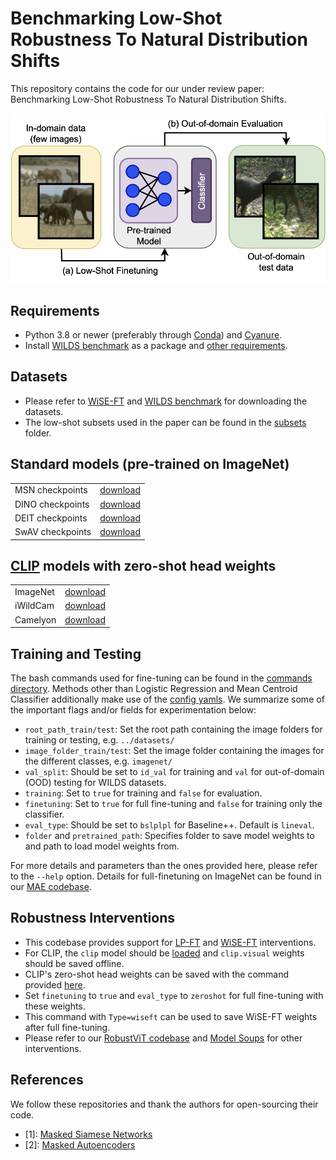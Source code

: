# Benchmarking Low-Shot Robustness To Natural Distribution Shifts

This repository contains the code for our under review paper: Benchmarking Low-Shot Robustness To Natural Distribution Shifts.

![Results](LSR.png)


## Requirements
* Python 3.8 or newer (preferably through [Conda](https://conda.io/projects/conda/en/latest/user-guide/tasks/manage-python.html)) and [Cyanure](http://thoth.inrialpes.fr/people/mairal/cyanure/welcome.html#installation).
* Install [WILDS benchmark](https://github.com/p-lambda/wilds) as a package and [other requirements](https://github.com/p-lambda/wilds#requirements).


## Datasets
* Please refer to [WiSE-FT](https://github.com/mlfoundations/wise-ft/blob/master/datasets.md) and [WILDS benchmark](https://github.com/p-lambda/wilds#data) for downloading the datasets.
* The low-shot subsets used in the paper can be found in the [subsets](https://github.com/Aaditya-Singh/Low-Shot-Robustness/tree/main/subsets) folder.


## Standard models (pre-trained on ImageNet)
<table>
  <tr>
    <td> MSN checkpoints </td>
    <td><a href="https://github.com/facebookresearch/msn#pre-trained-models">download</a></td>
  </tr>
  <tr>
    <td> DINO checkpoints </td>
    <td><a href="https://github.com/facebookresearch/dino#pretrained-models">download</a></td>
  </tr>
  <tr>
    <td> DEIT checkpoints </td>
    <td><a href="https://github.com/facebookresearch/deit/blob/main/README_deit.md">download</a></td>
  </tr>
  <tr>
    <td> SwAV checkpoints </td>
    <td><a href="https://github.com/facebookresearch/swav#model-zoo">download</a></td>
  </tr>
</table>


## [CLIP](https://github.com/openai/CLIP) models with zero-shot head weights
<table>
  <tr>
    <td> ImageNet </td>
    <td><a href="https://www.dropbox.com/s/93u1tfow7ezmivg/ViTB16_zeroshotinet.pth.tar?dl=0">download</a></td>
  </tr>
  <tr>
    <td> iWildCam </td>
    <td><a href="https://www.dropbox.com/s/m52vsdw7e26xfzj/ViTB16_zeroshotiwc.pth.tar?dl=0">download</a></td>
  </tr>
  <tr>
    <td> Camelyon </td>
    <td><a href="https://www.dropbox.com/s/34xxd2x8vvlhdzp/ViTB16_zeroshotcmlyn.pth.tar?dl=0">download</a></td>
  </tr>
</table>


## Training and Testing

The bash commands used for fine-tuning can be found in the [commands directory](https://github.com/Aaditya-Singh/Low-Shot-Robustness/tree/main/commands). Methods other than Logistic Regression and Mean Centroid Classifier additionally make use of the [config yamls](https://github.com/Aaditya-Singh/Low-Shot-Robustness/tree/main/configs). We summarize some of the important flags and/or fields for experimentation below:

* `root_path_train/test`: Set the root path containing the image folders for training or testing, e.g. `../datasets/`
* `image_folder_train/test`: Set the image folder containing the images for the different classes, e.g. `imagenet/`
* `val_split`: Should be set to `id_val` for training and `val` for out-of-domain (OOD) testing for WILDS datasets.
* `training`: Set to `true` for training and `false` for evaluation.
* `finetuning`: Set to `true` for full fine-tuning and `false` for training only the classifier.
* `eval_type`: Should be set to `bslplpl` for Baseline++. Default is `lineval`.
* `folder` and `pretrained_path`: Specifies folder to save model weights to and path to load model weights from.

For more details and parameters than the ones provided here, please refer to the `--help` option. Details for full-finetuning on ImageNet can be found in our [MAE codebase](https://github.com/Aaditya-Singh/MAE).


## Robustness Interventions

- This codebase provides support for [LP-FT](https://arxiv.org/abs/2202.10054) and [WiSE-FT](https://github.com/mlfoundations/wise-ft) interventions.
- For CLIP, the `clip` model should be [loaded](https://github.com/openai/CLIP#cliploadname-device-jitfalse) and `clip.visual` weights should be saved offline.
- CLIP's zero-shot head weights can be saved with the command provided [here](https://github.com/Aaditya-Singh/Low-Shot-Robustness/blob/main/commands/save_wiseft_weights.sh).
- Set `finetuning` to `true` and `eval_type` to `zeroshot` for full fine-tuning with these weights.
- This command with `Type=wiseft` can be used to save WiSE-FT weights after full fine-tuning.
- Please refer to our [RobustViT codebase](https://github.com/Aaditya-Singh/RobustViT) 
 and [Model Soups](https://github.com/mlfoundations/model-soups) for other interventions.


## References

We follow these repositories and thank the authors for open-sourcing their code.

- [1]: [Masked Siamese Networks](https://github.com/facebookresearch/msn)
- [2]: [Masked Autoencoders](https://github.com/facebookresearch/mae)
